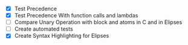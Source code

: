 - [x] Test Precedence
- [x] Test Precedence With function calls and lambdas
- [ ] Compare Unary Operation with block and atoms in C and in Elipses
- [ ] Create automated tests
- [x] Create Syntax Highlighting for Elipses 